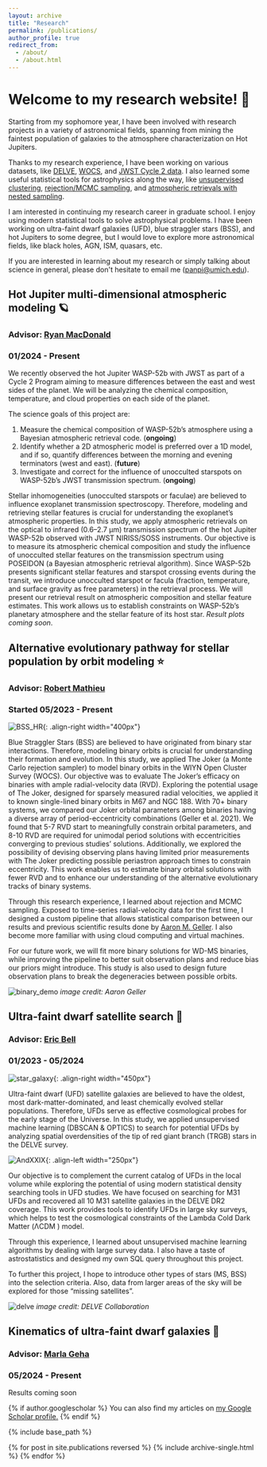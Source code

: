 ```yaml
---
layout: archive
title: "Research"
permalink: /publications/
author_profile: true
redirect_from: 
  - /about/
  - /about.html
---
```


# Welcome to my research website! 👋
Starting from my sophomore year, I have been involved with research projects in a variety of astronomical fields, spanning from mining the faintest population of galaxies to the atmosphere characterization on Hot Jupiters. 

Thanks to my research experience, I have been working on various datasets, like [DELVE](https://datalab.noirlab.edu/delve/), [WOCS](https://www.astro.wisc.edu/research/research-areas/stars-stellar-systems/wocs/), and [JWST Cycle 2 data](https://www.stsci.edu/jwst/phase2-public/3969.pdf). I also learned some useful statistical tools for astrophysics along the way, like [unsupervised clustering](https://scikit-learn.org/stable/modules/clustering.html#clustering), [rejection/MCMC sampling](https://thejoker.readthedocs.io/en/latest/index.html), and [atmospheric retrievals with nested sampling](https://poseidon-retrievals.readthedocs.io/en/latest/index.html#).

I am interested in continuing my research career in graduate school. I enjoy using modern statistical tools to solve astrophysical problems. I have been working on ultra-faint dwarf galaxies (UFD), blue straggler stars (BSS), and hot Jupiters to some degree, but I would love to explore more astronomical fields, like black holes, AGN, ISM, quasars, etc. 

If you are interested in learning about my research or simply talking about science in general, please don't hesitate to email me (panpi@umich.edu). 



## Hot Jupiter multi-dimensional atmospheric modeling 🪐
### Advisor: [Ryan MacDonald](https://distantworlds.space/)
### 01/2024 - Present

We recently observed the hot Jupiter WASP-52b with JWST as part of a Cycle 2 Program aiming to measure differences between the east and west sides of the planet. We will be analyzing the chemical composition, temperature, and cloud properties on each side of the planet. 

The science goals of this project are:
1. Measure the chemical composition of WASP-52b’s atmosphere using a Bayesian atmospheric retrieval code. (**ongoing**)
2. Identify whether a 2D atmospheric model is preferred over a 1D model, and if so, quantify differences between the morning and evening terminators (west and east). (**future**)
3. Investigate and correct for the influence of unocculted starspots on WASP-52b’s JWST transmission spectrum. (**ongoing**)

Stellar inhomogeneities (unocculted starspots or faculae) are believed to influence exoplanet transmission spectroscopy. Therefore, modeling and retrieving stellar features is crucial for understanding the exoplanet’s atmospheric properties. In this study, we apply atmospheric retrievals on the optical to infrared (0.6–2.7 μm) transmission spectrum of the hot Jupiter WASP-52b observed with JWST NIRISS/SOSS instruments. Our objective is to measure its atmospheric chemical composition and study the influence of unocculted stellar features on the transmission spectrum using POSEIDON (a Bayesian atmospheric retrieval algorithm). Since WASP-52b presents significant stellar features and starspot crossing events during the transit, we introduce unocculted starspot or facula (fraction, temperature, and surface gravity as free parameters) in the retrieval process. We will present our retrieval result on atmospheric composition and stellar feature estimates. This work allows us to establish constraints on WASP-52b’s planetary atmosphere and the stellar feature of its host star. _Result plots coming soon_.

<!---
Please check the awesome [exoplanet travel bureau](https://exoplanets.nasa.gov/alien-worlds/exoplanet-travel-bureau/) graphics 
![JWST](https://yanbopanpi.github.io/yanbo_pan.github.io//images/JWST.jpg){: .align-left width="300px"}\
*image credit: NASA/JPL-Caltech*  
!--->



## Alternative evolutionary pathway for stellar population by orbit modeling ⭐
### Advisor: [Robert Mathieu](https://www.astro.wisc.edu/?uw_staff=mathieu-robert)
### Started 05/2023 - Present
![BSS_HR](https://yanbopanpi.github.io/yanbo_pan.github.io//images/BSS_HR.png){: .align-right width="400px"}
<!--- old abstract commented out
We utilized a custom Monte Carlo (theJoker) sampler, initially created for APOGEE’s sparsely and noisily measured radial velocities, in our examination of the WIYN Open Cluster Survey (WOCS). After utilizing rejection and MCMC sampling, we scrutinized single-lined binary orbits in M67 and NGC 188. Our objective was to evaluate theJoker’s efficacy on binaries with ample radial velocity data (RVD) and investigate the possibility of devising observing plans that would enable us to estimate binary orbital solutions with fewer RVD and better understand the alternative evolutionary tracks for binary stars. % >new abstract below
!--->

Blue Straggler Stars (BSS) are believed to have originated from binary star interactions. Therefore, modeling binary orbits is crucial for understanding their formation and evolution. In this study, we applied The Joker (a Monte Carlo rejection sampler) to model binary orbits in the WIYN Open Cluster Survey (WOCS). Our objective was to evaluate The Joker’s efficacy on binaries with ample radial-velocity data (RVD). Exploring the potential usage of The Joker, designed for sparsely measured radial velocities, we applied it to known single-lined binary orbits in M67 and NGC 188. With 70+ binary systems, we compared our Joker orbital parameters among binaries having a diverse array of period-eccentricity combinations (Geller et al. 2021). We found that 5-7 RVD start to meaningfully constrain orbital parameters, and 8-10 RVD are required for unimodal period solutions with eccentricities converging to previous studies’ solutions. Additionally, we explored the possibility of devising observing plans having limited prior measurements with The Joker predicting possible periastron approach times to constrain eccentricity. This work enables us to estimate binary orbital solutions with fewer RVD and to enhance our understanding of the alternative evolutionary tracks of binary systems.
  
Through this research experience, I learned about rejection and MCMC sampling. Exposed to time-series radial-velocity data for the first time, I designed a custom pipeline that allows statistical comparison between our results and previous scientific results done by [Aaron M. Geller](https://arxiv.org/abs/2101.07883). I also become more familiar with using cloud computing and virtual machines. 
  
For our future work, we will fit more binary solutions for WD-MS binaries, while improving the pipeline to better suit observation plans and reduce bias our priors might introduce. This study is also used to design future observation plans to break the degeneracies between possible orbits. 

![binary_demo](https://yanbopanpi.github.io/yanbo_pan.github.io//images/binary_demo.jpg)
*image credit: Aaron Geller*


## Ultra-faint dwarf satellite search 🌌
### Advisor: [Eric Bell](https://sites.lsa.umich.edu/ericbell/)
### 01/2023 - 05/2024
![star_galaxy](https://yanbopanpi.github.io/yanbo_pan.github.io//images/star_galaxy_classification.png){: .align-right width="450px"}
<!---
By analyzing the stellar spatial distribution, we try to search for potential ultra-faint dwarf (UFD) galaxies of M31 by examining stellar overdensities within the DELVE survey. We attempt to search for overdensities for horizontal branch (HB) and red giant branch stars (RGB) using Density-Based Spatial Clustering of Applications with Noise (DBSCAN). We first focused on Pegasus IV dwarf galaxy and its stellar population as a guide for designing our overdensity search pipeline. With the detected overdensities on the color-magnitude diagram, we also explore the stellar overdensities regarding their spatial distribution. 
!--->
Ultra-faint dwarf (UFD) satellite galaxies are believed to have the oldest, most dark-matter-dominated, and least chemically evolved stellar populations. Therefore, UFDs serve as effective cosmological probes for the early stage of the Universe. In this study, we applied unsupervised machine learning (DBSCAN & OPTICS) to search for potential UFDs by analyzing spatial overdensities of the tip of red giant branch (TRGB) stars in the DELVE survey. 

![AndXXIX](https://yanbopanpi.github.io/yanbo_pan.github.io//images/AndXXIX.png){: .align-left width="250px"}
<!---
After devising the pipeline with DBSCAN, we also tried using HDBSCAN and OPTICS to test which unsupervised machine learning method yielded the best result for the UFD search. Finally, OPTICS is chosen since it recovers several UFDs of M31 with the least number of false positives. During this project, we also explore the star-galaxy separation criteria in the DELVE survey. The tip of the red giant branch selection criteria is modified based on the star-galaxy separation magnitude limit. 
!--->
Our objective is to complement the current catalog of UFDs in the local volume while exploring the potential of using modern statistical density searching tools in UFD studies. We have focused on searching for M31 UFDs and recovered all 10 M31 satellite galaxies in the DELVE DR2 coverage. This work provides tools to identify UFDs in large sky surveys, which helps to test the cosmological constraints of the Lambda Cold Dark Matter (ΛCDM ) model.


Through this experience, I learned about unsupervised machine learning algorithms by dealing with large survey data. I also have a taste of astrostatistics and designed my own SQL query throughout this project. 

To further this project, I hope to introduce other types of stars (MS, BSS) into the selection criteria. Also, data from larger areas of the sky will be explored for those “missing satellites”. 

![delve](https://yanbopanpi.github.io/yanbo_pan.github.io//images/delve_dr2_footprint.png)
*image credit: DELVE Collaboration*


## Kinematics of ultra-faint dwarf galaxies 🌌
### Advisor: [Marla Geha](http://www.astro.yale.edu/mgeha/)
### 05/2024 - Present

Results coming soon

  




{% if author.googlescholar %}
  You can also find my articles on <u><a href="{{author.googlescholar}}">my Google Scholar profile</a>.</u>
{% endif %}

{% include base_path %}

{% for post in site.publications reversed %}
  {% include archive-single.html %}
{% endfor %}



